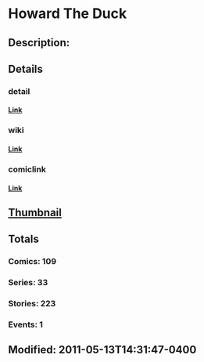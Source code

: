 # Howard The Duck
## Description: 
## Details
### detail
#### [Link](http://marvel.com/characters/981/howard_the_duck?utm_campaign=apiRef&utm_source=225578a89fc76f3d20fbffda5d17a88d)
### wiki
#### [Link](http://marvel.com/universe/Howard_the_Duck?utm_campaign=apiRef&utm_source=225578a89fc76f3d20fbffda5d17a88d)
### comiclink
#### [Link](http://marvel.com/comics/characters/1010373/howard_the_duck?utm_campaign=apiRef&utm_source=225578a89fc76f3d20fbffda5d17a88d)
## [Thumbnail](http://i.annihil.us/u/prod/marvel/i/mg/f/60/4ce5a268adef3.jpg)
## Totals
### Comics: 109
### Series: 33
### Stories: 223
### Events: 1
## Modified: 2011-05-13T14:31:47-0400
